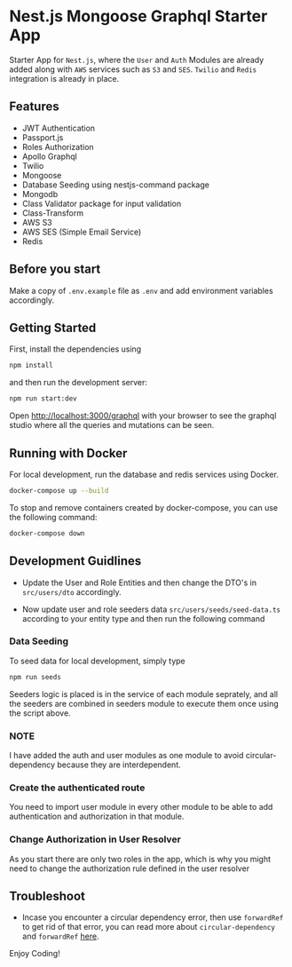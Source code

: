 # Nest.js Mongoose Graphql Starter App

Starter App for `Nest.js`, where the `User` and `Auth` Modules are already added along with `AWS` services such as `S3` and `SES`. `Twilio` and `Redis` integration is already in place.

## Features

- JWT Authentication
- Passport.js
- Roles Authorization
- Apollo Graphql
- Twilio
- Mongoose
- Database Seeding using nestjs-command package
- Mongodb
- Class Validator package for input validation
- Class-Transform
- AWS S3
- AWS SES (Simple Email Service)
- Redis

## Before you start

Make a copy of `.env.example` file as `.env` and add environment variables accordingly.


## Getting Started

First, install the dependencies using

```bash
npm install
```

and then run the development server:

```bash
npm run start:dev
```

Open [http://localhost:3000/graphql](http://localhost:3000/graphql) with your browser to see the graphql studio where all the queries and mutations can be seen.

## Running with Docker

For local development, run the database and redis services using Docker.

```bash
docker-compose up --build
```
To stop and remove containers created by docker-compose, you can use the following command:

```bash
docker-compose down
```

## Development Guidlines

- Update the User and Role Entities and then change the DTO's in `src/users/dto` accordingly.

- Now update user and role seeders data `src/users/seeds/seed-data.ts` according to your entity type and then run the following command 

### Data Seeding
To seed data for local development, simply type

```bash
npm run seeds
```

Seeders logic is placed is in the service of each module seprately, and all the seeders are combined in seeders module to execute them once using the script above.

### NOTE

I have added the auth and user modules as one module to avoid circular-dependency because they are interdependent.

### Create the authenticated route

You need to import user module in every other module to be able to add authentication and authorization in that module.

### Change Authorization in User Resolver
As you start there are only two roles in the app, which is why you might need to change the authorization rule defined in the user resolver

## Troubleshoot
- Incase you encounter a circular dependency error, then use `forwardRef` to get rid of that error, you can read more about `circular-dependency` and `forwardRef` [here](https://docs.nestjs.com/fundamentals/circular-dependency).

Enjoy Coding!
